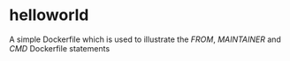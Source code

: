# helloworld

A simple Dockerfile which is used to illustrate the *FROM*, *MAINTAINER* and *CMD* Dockerfile statements 

